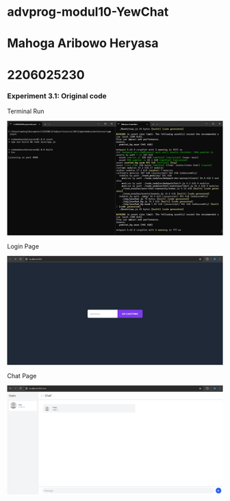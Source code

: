 # advprog-modul10-YewChat

# Mahoga Aribowo Heryasa

# 2206025230

### Experiment 3.1: Original code

Terminal Run

![terminal](assets/images/terminal.png)

Login Page

![login](assets/images/login.png)

Chat Page

![Chat](assets/images/chat.png)